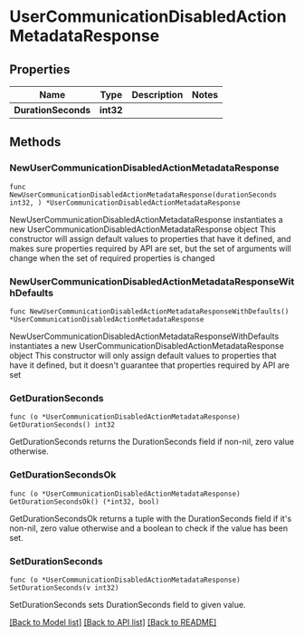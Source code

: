 # UserCommunicationDisabledActionMetadataResponse

## Properties

Name | Type | Description | Notes
------------ | ------------- | ------------- | -------------
**DurationSeconds** | **int32** |  | 

## Methods

### NewUserCommunicationDisabledActionMetadataResponse

`func NewUserCommunicationDisabledActionMetadataResponse(durationSeconds int32, ) *UserCommunicationDisabledActionMetadataResponse`

NewUserCommunicationDisabledActionMetadataResponse instantiates a new UserCommunicationDisabledActionMetadataResponse object
This constructor will assign default values to properties that have it defined,
and makes sure properties required by API are set, but the set of arguments
will change when the set of required properties is changed

### NewUserCommunicationDisabledActionMetadataResponseWithDefaults

`func NewUserCommunicationDisabledActionMetadataResponseWithDefaults() *UserCommunicationDisabledActionMetadataResponse`

NewUserCommunicationDisabledActionMetadataResponseWithDefaults instantiates a new UserCommunicationDisabledActionMetadataResponse object
This constructor will only assign default values to properties that have it defined,
but it doesn't guarantee that properties required by API are set

### GetDurationSeconds

`func (o *UserCommunicationDisabledActionMetadataResponse) GetDurationSeconds() int32`

GetDurationSeconds returns the DurationSeconds field if non-nil, zero value otherwise.

### GetDurationSecondsOk

`func (o *UserCommunicationDisabledActionMetadataResponse) GetDurationSecondsOk() (*int32, bool)`

GetDurationSecondsOk returns a tuple with the DurationSeconds field if it's non-nil, zero value otherwise
and a boolean to check if the value has been set.

### SetDurationSeconds

`func (o *UserCommunicationDisabledActionMetadataResponse) SetDurationSeconds(v int32)`

SetDurationSeconds sets DurationSeconds field to given value.



[[Back to Model list]](../README.md#documentation-for-models) [[Back to API list]](../README.md#documentation-for-api-endpoints) [[Back to README]](../README.md)


